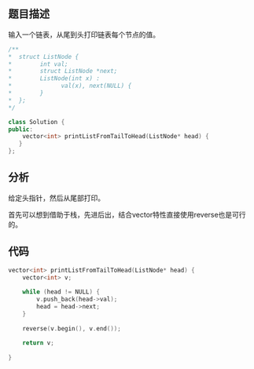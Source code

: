 ## 题目描述

输入一个链表，从尾到头打印链表每个节点的值。

```c++
/**
*  struct ListNode {
*        int val;
*        struct ListNode *next;
*        ListNode(int x) :
*              val(x), next(NULL) {
*        }
*  };
*/

class Solution {
public:
	vector<int> printListFromTailToHead(ListNode* head) {
   }
};
```



## 分析

给定头指针，然后从尾部打印。

首先可以想到借助于栈，先进后出，结合vector特性直接使用reverse也是可行的。



## 代码

```c++
vector<int> printListFromTailToHead(ListNode* head) {
    vector<int> v;
   
    while (head != NULL) {
        v.push_back(head->val);
        head = head->next;
    }
    
    reverse(v.begin(), v.end());
    
    return v;
    
}
```

